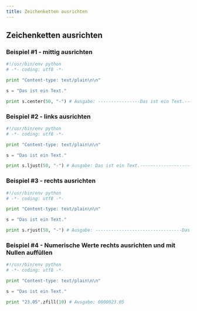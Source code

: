 ```yaml
---
title: Zeichenketten ausrichten
---
```


## Zeichenketten ausrichten

### Beispiel #1 - mittig ausrichten

```python
#!/usr/bin/env python
# -*- coding: utf8 -*-

print "Content-type: text/plain\n\n"

s = "Das ist ein Text."

print s.center(50, "-") # Ausgabe: ----------------Das ist ein Text.-----------------
```

### Beispiel #2 - links ausrichten

```python
#!/usr/bin/env python
# -*- coding: utf8 -*-

print "Content-type: text/plain\n\n"

s = "Das ist ein Text."

print s.ljust(50, "-") # Ausgabe: Das ist ein Text.---------------------------------
```

### Beispiel #3 - rechts ausrichten

```python
#!/usr/bin/env python
# -*- coding: utf8 -*-

print "Content-type: text/plain\n\n"

s = "Das ist ein Text."

print s.rjust(50, "-") # Ausgabe: ---------------------------------Das ist ein Text.
```

### Beispiel #4 - Numerische Werte rechts ausrichten und mit Nullen auffüllen

```python
#!/usr/bin/env python
# -*- coding: utf8 -*-

print "Content-type: text/plain\n\n"

s = "Das ist ein Text."

print "23.05".zfill(10) # Ausgabe: 0000023.05
```
